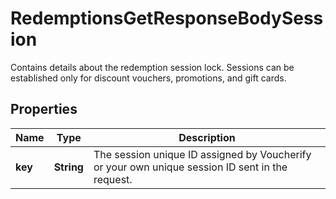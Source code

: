 

# RedemptionsGetResponseBodySession

Contains details about the redemption session lock. Sessions can be established only for discount vouchers, promotions, and gift cards.

## Properties

| Name | Type | Description |
|------------ | ------------- | ------------- |
|**key** | **String** | The session unique ID assigned by Voucherify or your own unique session ID sent in the request. |



